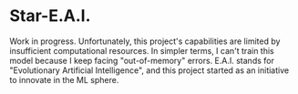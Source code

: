 # Star-E.A.I.
Work in progress. Unfortunately, this project's capabilities are limited by insufficient computational resources. In simpler terms, I can't train this model because I keep facing "out-of-memory" errors. E.A.I. stands for "Evolutionary Artificial Intelligence", and this project started as an initiative to innovate in the ML sphere.
